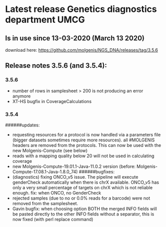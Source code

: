 # Latest release Genetics diagnostics department UMCG 

## Is in use since 13-03-2020 (March 13 2020)

download here: https://github.com/molgenis/NGS_DNA/releases/tag/3.5.6

## Release notes 3.5.6 (and 3.5.4):
### 3.5.6
- number of rows in samplesheet > 200 is not producing an error anymore
- XT-HS bugfix in CoverageCalculations

### 3.5.4
######updates:
- requesting resources for a protocol is now handled via a parameters file (bigger datasets sometimes require more resources). all #MOLGENIS headers are removed from the protocols. This can now be used with the new Molgenis-Compute (see below)
- reads with a mapping quality below 20 will not be used in calculating coverage
- new Molgenis-Compute-19.01.1-Java-11.0.2 version (before: Molgenis-Compute-17.08.1-Java-1.8.0_74)
######bugfixes:
- (diagnostics) fixing ONCO_v5 issue. The pipeline will execute genderCheck automatically when there is chrX available. ONCO_v5 has only a very small percentage of targets on chrX which is not reliable enough. fix: when ONCO, no GenderCheck
- rejected samples (due to no or 0.0% reads for a barcode) were not removed from the samplesheet.
- Gavin bugfix: when choosing option BOTH the merged INFO fields will be pasted directly to the other INFO fields without a separator, this is now fixed (with perl replace command)

